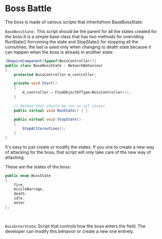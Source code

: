 # Boss Battle

The boss is made of various scripts that inheritsfrom BaseBossState:

`BaseBossState:` This script should be the parent for all the states created for the boss.It is a simple base class that has two methods for overriding RunState() forrunning the state and StopState() for stopping all the coroutines, the last is used only when changing to death state because it can happen when the boss is already in another state:

```C#
[RequireComponent(typeof(BossController))]
public class BaseBossState : NetworkBehaviour
{
    protected BossController m_controller;

    private void Start()
    {
        m_controller = FindObjectOfType<BossController>();
    }
    
    // Method that should be run on all states
    public virtual void RunState() { }
    
    public virtual void StopState() 
    {
        StopAllCoroutines();
    }
}
```

It's easy to just create or modify the states. If you one to create a new way of attacking for the boss, that script will only take care of the new way of attacking.

These are the states of the boss:
```C#
public enum BossState
{ 
    fire,
    misileBarrage,
    death,
    idle,
    enter
};
```

<br>

`BossEnterState`: Script that controls how the boss enters the field. The developer can modify this behavior or create a new one entirely.